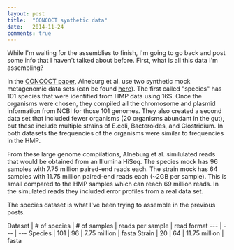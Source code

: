 ```yaml
---
layout: post
title:  "CONCOCT synthetic data"
date:   2014-11-24
comments: true
---
```


While I'm waiting for the assemblies to finish, I'm going to go back and post some info that I haven't talked about before. First, what is all this data I'm assembling?

In the [CONCOCT paper](http://www-ncbi-nlm-nih-gov.proxy.lib.umich.edu/pubmed/?term=binning+metagenomic+contigs+by+coverage+and+composition), Alneburg et al. use two synthetic mock metagenomic data sets (can be found [here](https://export.uppmax.uu.se/b2010008/projects-public/concoct-paper-data/)). The first called "species" has 101 species that were identified from HMP data using 16S. Once the organisms were chosen, they compiled all the chromosome and plasmid information from NCBI for those 101 genomes. They also created a second data set that included fewer organisms (20 organisms abundant in the gut), but these include multiple strains of E.coli, Bacteroides, and Clostridium. In both datasets the frequencies of the organisms were similar to frequencies in the HMP. 

From these large genome compilations, Alneburg et al. similulated reads that would be obtained from an Illumina HiSeq. The species mock has 96 samples with 7.75 million paired-end reads each. The strain mock has 64 samples with 11.75 million paired-end reads each (~2GB per sample). This is small compared to the HMP samples which can reach 69 million reads. In the simulated reads they included error profiles from a real data set. 

The species dataset is what I've been trying to assemble in the previous posts. 

Dataset | # of species | # of samples | reads per sample | read format
--- | --- | ---
Species | 101 | 96 | 7.75 million | fasta
Strain | 20 | 64 | 11.75 million | fasta
